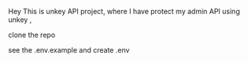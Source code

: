 Hey This is unkey API project, where I have protect my admin API using unkey ,

clone the repo 

see the .env.example and create .env 

